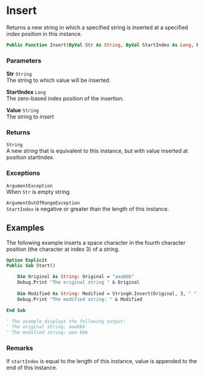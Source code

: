 # Insert

Returns a new string in which a specified string is inserted at a specified index position in this instance.

```vb
Public Function Insert(ByVal Str As String, ByVal StartIndex As Long, ByVal Value As String) As String
```

### Parameters

**Str** `String` <br>
The string to which value will be inserted.

**StartIndex** `Long` <br>
The zero-based index position of the insertion.

**Value** `String` <br>
The string to insert

### Returns

`String` <br>
A new string that is equivalent to this instance, but with value inserted at position startIndex.

### Exceptions

`ArgumentException` <br>
When `Str` is empty string.

`ArgumentOutOfRangeException` <br>
`StartIndex` is negative or greater than the length of this instance.

## Examples

The following example inserts a space character in the fourth character position (the character at index 3) of a string.

```vb
Option Explicit
Public Sub Start()

    Dim Original As String: Original = "aaabbb"
    Debug.Print "The original string " & Original
    
    Dim Modified As String: Modified = StringH.Insert(Original, 3, " ")
    Debug.Print "The modified string: " & Modified

End Sub

' The example displays the following output:
' The original string: aaabbb
' The modified string: aaa bbb
```

### Remarks

If `startIndex` is equal to the length of this instance, value is appended to the end of this instance.